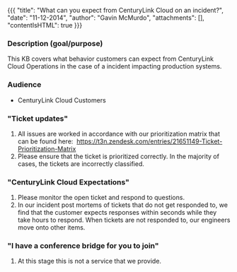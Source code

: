 {{{
  "title": "What can you expect from CenturyLink Cloud on an incident?",
  "date": "11-12-2014",
  "author": "Gavin McMurdo",
  "attachments": [],
  "contentIsHTML": true
}}}

<h3>Description (goal/purpose)</h3>
<p>This KB covers what behavior customers can expect from CenturyLink Cloud&nbsp;Operations in the case of a incident impacting production systems. </p>
<h3>Audience</h3>
<ul>
  <li>CenturyLink Cloud&nbsp;Customers</li>
</ul>
<h3>"Ticket updates"</h3>
<ol>
  <li>All issues are worked in accordance with our prioritization matrix that can be found here: &nbsp;<a href="https://t3n.zendesk.com/entries/21651149-Ticket-Prioritization-Matrix">https://t3n.zendesk.com/entries/21651149-Ticket-Prioritization-Matrix</a>&nbsp;</li>
  <li>Please ensure that the ticket is prioritized correctly. In the majority of cases, the tickets are incorrectly classified.</li>
</ol>
<h3>"CenturyLink Cloud Expectations"</h3>
<ol>
  <li>Please monitor the open ticket and respond to questions.</li>
  <li>In our incident post mortems of tickets that do not get responded to, we find that the customer expects responses within seconds while they take hours to respond. When tickets are not responded to, our engineers move onto other items.</li>
</ol>
<div>
  <h3>"I have a conference bridge for you to join"</h3>
  <ol>
    <li>At this stage this is not a service that we provide.</li>
  </ol>
</div>
<div>
  
</div>